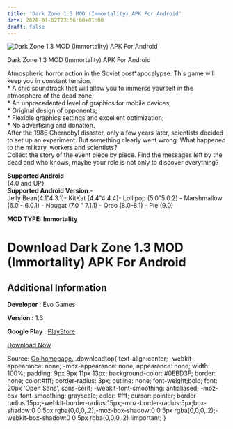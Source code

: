 ```yaml
---
title: 'Dark Zone 1.3 MOD (Immortality) APK For Android'
date: 2020-01-02T23:56:00+01:00
draft: false
---
```


![Dark Zone 1.3 MOD (Immortality) APK For Android](https://i1.wp.com/apkhome.net/wp-content/uploads/2020/01/Dark-Zone-1.3-MOD-Immortality.png "Dark Zone 1.3 MOD (Immortality) APK For Android")

  

Dark Zone 1.3 MOD (Immortality) APK For Android

Atmospheric horror action in the Soviet post\*apocalypse. This game will keep you in constant tension.  
\* A chic soundtrack that will allow you to immerse yourself in the atmosphere of the dead zone;  
\* An unprecedented level of graphics for mobile devices;  
\* Original design of opponents;  
\* Flexible graphics settings and excellent optimization;  
\* No advertising and donation.  
After the 1986 Chernobyl disaster, only a few years later, scientists decided to set up an experiment. But something clearly went wrong. What happened to the military, workers and scientists?  
Collect the story of the event piece by piece. Find the messages left by the dead and who knows, maybe your role is not only to discover everything?

**Supported Android**  
{4.0 and UP}  
**Supported Android Version**:-  
Jelly Bean(4.1"4.3.1)- KitKat (4.4"4.4.4)- Lollipop (5.0"5.0.2) - Marshmallow (6.0 - 6.0.1) - Nougat (7.0 " 7.1.1) - Oreo (8.0-8.1) - Pie (9.0)

**MOD TYPE: Immortality**

Download Dark Zone 1.3 MOD (Immortality) APK For Android
========================================================

Additional Information
----------------------

**Developer :** Evo Games

**Version :** 1.3

**Google Play :** [PlayStore](https://play.google.com/store/apps/details?id=com.EvoGames.DarkZone)

  

[Download Now](https://store4app.co/post/dark-zone-1-3-mod-immortality-apk-for-android_1577979756)

  
Source: [Go homepage.](https://store4app.co/post/dark-zone-1-3-mod-immortality-apk-for-android_1577979756) .downloadtop{ text-align:center; -webkit-appearance: none; -moz-appearance: none; appearance: none; width: 100%; padding: 9px 9px 11px 13px; background-color: #0EBD3F; border: none; color:#fff; border-radius: 3px; outline: none; font-weight;bold; font: 20px 'Open Sans', sans-serif; -webkit-font-smoothing: antialiased; -moz-osx-font-smoothing: grayscale; color: #fff; cursor: pointer; border-radius:15px;-webkit-border-radius:15px;-moz-border-radius:5px;box-shadow:0 0 5px rgba(0,0,0,.2);-moz-box-shadow:0 0 5px rgba(0,0,0,.2);-webkit-box-shadow:0 0 5px rgba(0,0,0,.2) !important; }